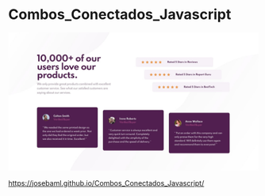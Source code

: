 # Combos_Conectados_Javascript

![Design preview for the Social proof section coding challenge](https://github.com/josebaml/FrontEnd-Mentor-Challenge-1---Social-proof-section/blob/main/assets/design/desktop-design.jpg)

https://josebaml.github.io/Combos_Conectados_Javascript/
